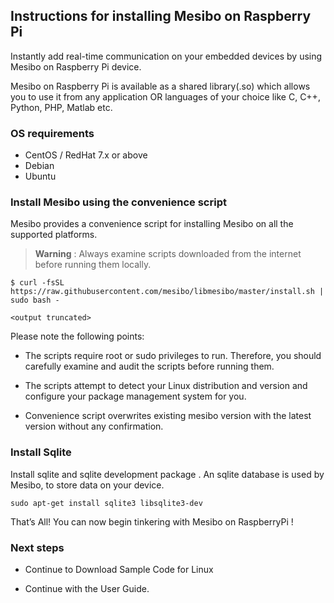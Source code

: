
## Instructions for installing Mesibo on Raspberry Pi

Instantly add real-time communication on your embedded devices by using Mesibo on Raspberry Pi device.

Mesibo on Raspberry Pi is available as a shared library(.so) which allows you to use it from any application OR languages of your choice like C, C++, Python, PHP, Matlab etc.

### OS requirements
- CentOS / RedHat 7.x or above
- Debian
- Ubuntu

### Install Mesibo using the convenience script

Mesibo provides a convenience script for installing Mesibo on all the supported platforms.

> **Warning** : Always examine scripts downloaded from the internet before running them locally.


```
$ curl -fsSL https://raw.githubusercontent.com/mesibo/libmesibo/master/install.sh | sudo bash -

<output truncated>

```
Please note the following points:

- The scripts require root or sudo privileges to run. Therefore, you should carefully examine and audit the scripts before running them.

- The scripts attempt to detect your Linux distribution and version and configure your package management system for you.

- Convenience script overwrites existing mesibo version with the latest version without any confirmation.



### Install Sqlite 

Install sqlite and sqlite development package . An sqlite database is used by Mesibo, to store data on your device.

```
sudo apt-get install sqlite3 libsqlite3-dev
```

That’s All!
You can now begin tinkering with Mesibo on RaspberryPi !


### Next steps

- Continue to Download Sample Code for Linux

- Continue with the User Guide.

